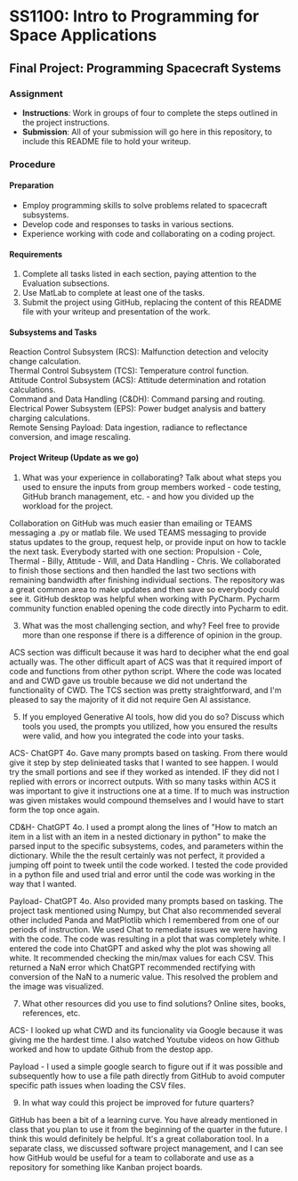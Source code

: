 # SS1100: Intro to Programming for Space Applications
## Final Project: Programming Spacecraft Systems

### Assignment
- **Instructions**: Work in groups of four to complete the steps outlined in the project instructions.
- **Submission**: All of your submission will go here in this repository, to include this README file to hold your writeup.

### Procedure
#### Preparation
- Employ programming skills to solve problems related to spacecraft subsystems.
- Develop code and responses to tasks in various sections.
- Experience working with code and collaborating on a coding project.

#### Requirements
1. Complete all tasks listed in each section, paying attention to the Evaluation subsections.
2. Use MatLab to complete at least one of the tasks.
3. Submit the project using GitHub, replacing the content of this README file with your writeup and presentation of the work.

#### Subsystems and Tasks
Reaction Control Subsystem (RCS): Malfunction detection and velocity change calculation.\
Thermal Control Subsystem (TCS): Temperature control function.\
Attitude Control Subsystem (ACS): Attitude determination and rotation calculations.\
Command and Data Handling (C&DH): Command parsing and routing.\
Electrical Power Subsystem (EPS): Power budget analysis and battery charging calculations.\
Remote Sensing Payload: Data ingestion, radiance to reflectance conversion, and image rescaling.

#### Project Writeup (Update as we go)
1. What was your experience in collaborating? Talk about what steps you used to ensure the
inputs from group members worked - code testing, GitHub branch management, etc. - and
how you divided up the workload for the project.

Collaboration on GitHub was much easier than emailing or TEAMS messaging a .py or matlab file.  We used TEAMS messaging to provide status updates to the group, request help, or provide input on how to tackle the next task.  Everybody started with one section: Propulsion - Cole, Thermal - Billy, Attitude - Will, and Data Handling - Chris.  We collaborated to finish those sections and then handled the last two sections with remaining bandwidth after finishing individual sections.  The repository was a great common area to make updates and then save so everybody could see it.  GitHub desktop was helpful when working with PyCharm.  Pycharm community function enabled opening the code directly into Pycharm to edit.  

3. What was the most challenging section, and why? Feel free to provide more than one response
if there is a difference of opinion in the group.

ACS section was difficult because it was hard to decipher what the end goal actually was.  The other difficult apart of ACS was that it required import of code and functions from other python script.  Where the code was located and and CWD gave us trouble because we did not undertand the functionality of CWD.  The TCS section was pretty straightforward, and I'm pleased to say the majority of it did not require Gen AI assistance.  

5. If you employed Generative AI tools, how did you do so? Discuss which tools you used, the
prompts you utilized, how you ensured the results were valid, and how you integrated the code
into your tasks.

ACS- ChatGPT 4o.  Gave many prompts based on tasking.  From there would give it step by step delinieated tasks that I wanted to see happen.  I would try the small portions and see if they worked as intended.  IF they did not I replied with errors or incorrect outputs.  With so many tasks within ACS it was important to give it instructions one at a time.  If to much was instruction was given mistakes would compound themselves and I would have to start form the top once again. 

CD&H- ChatGPT 4o.  I used a prompt along the lines of "How to match an item in a list with an item in a nested dictionary in python" to make the parsed input to the specific subsystems, codes, and parameters within the dictionary.  While the the result certainly was not perfect, it provided a jumping off point to tweek until the code worked.  I tested the code provided in a python file and used trial and error until the code was working in the way that I wanted.

Payload- ChatGPT 4o.  Also provided many prompts based on tasking. The project task mentioned using Numpy, but Chat also recommended several other included Panda and MatPlotlib which I remembered from one of our periods of instruction.  We used Chat to remediate issues we were having with the code.  The code was resulting in a plot that was completely white.  I entered the code into ChatGPT and asked why the plot was showing all white.  It recommended checking the min/max values for each CSV.  This returned a NaN error which ChatGPT recommended rectifying with conversion of the NaN to a numeric value.  This resolved the problem and the image was visualized.

7. What other resources did you use to find solutions? Online sites, books, references, etc.

ACS- I looked up what CWD and its funcionality via Google because it was giving me the hardest time.  I also watched Youtube videos on how Github worked and how to update Github from the destop app. 

Payload - I used a simple google search to figure out if it was possible and subsequently how to use a file path directly from GitHub to avoid computer specific path issues when loading the CSV files.
   
9. In what way could this project be improved for future quarters?

GitHub has been a bit of a learning curve.  You have already mentioned in class that you plan to use it from the beginning of the quarter in the future.  I think this would definitely be helpful.  It's a great collaboration tool. In a separate class, we discussed software project management, and I can see how GitHub would be useful for a team to collaborate and use as a repository for something like Kanban project boards.  
